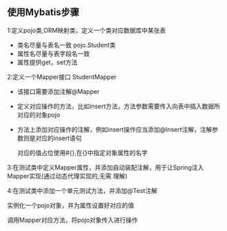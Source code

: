 ## 使用Mybatis步骤

1:定义pojo类,ORM映射类，定义一个类对应数据库中某张表

-   类名尽量与表名一致                            pojo.Student类
-   属性名尽量与表字段名一致
-   属性提供get，set方法

2:定义一个Mapper接口                               StudentMapper

-  该接口需要添加注解@Mapper

- 定义对应操作的方法，比如insert方法，方法参数需要传入向表中插入数据所对应的对象pojo

- 方法上添加对应操作的注解，例如insert操作应当添加@Insert注解，注解参数则是对应的insert语句

  对应的值占位使用#{},在{}中指定对象属性的名字

3:在测试类中定义Mapper属性，并添加自动装配注解，用于让Spring注入Mapper实现(通过动态代理实现的,无需  理解)

4:在测试类中添加一个单元测试方法，并添加@Test注解

   实例化一个pojo对象，并为属性设置好对应的值

  调用Mapper对应方法，将pojo对象传入进行操作

